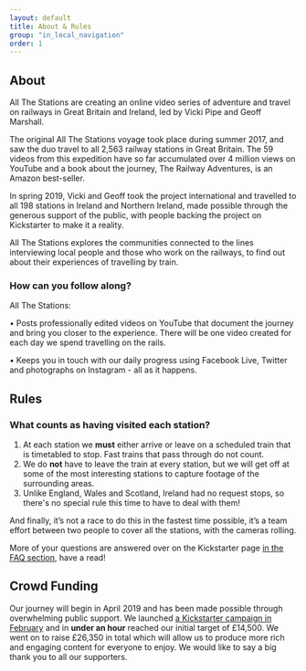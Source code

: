 ```yaml
---
layout: default
title: About & Rules
group: "in_local_navigation"
order: 1
---
```


<a name="project"></a>


## About

All The Stations are creating an online video series of adventure and travel on railways in Great Britain and Ireland, led by Vicki Pipe and Geoff Marshall.

The original All The Stations voyage took place during summer 2017, and saw the duo travel to all 2,563 railway stations in Great Britain. The 59 videos from this expedition have so far accumulated over 4 million views on YouTube and a book about the journey, The Railway Adventures, is an Amazon best-seller.

In spring 2019, Vicki and Geoff took the project international and travelled to all 198 stations in Ireland and Northern Ireland, made possible through the generous support of the public, with people backing the project on Kickstarter to make it a reality.

All The Stations explores the communities connected to the lines interviewing local people and those who work on the railways, to find out about their experiences of travelling by train.  


<a name="rules"></a>

### How can you follow along?

All The Stations:

•	Posts professionally edited videos on YouTube that document the journey and bring you closer to the experience. There will be one video created for each day we spend travelling on the rails.

•	Keeps you in touch with our daily progress using Facebook Live, Twitter and photographs on Instagram - all as it happens.


## Rules 

### What counts as having visited each station?

1. At each station we <strong>must</strong> either arrive or leave on a scheduled train that is timetabled to stop. Fast trains that pass through do not count. 
2. We do <strong>not</strong> have to leave the train at every station, but we will get off at some of the most interesting stations to capture footage of the surrounding areas. 
3. Unlike England, Wales and Scotland, Ireland had no request stops, so there's no special rule this time to have to deal with them!

And finally, it’s not a race to do this in the fastest time possible, it’s a team effort between two people to cover all the stations, with the cameras rolling.

More of your questions are answered over on the Kickstarter page <a href="https://www.kickstarter.com/projects/562621903/all-the-stations/faqs" target="new">in the FAQ section</a>, have a read!


## Crowd Funding

Our journey will begin in April 2019 and has been made possible through overwhelming public support. We launched <a href="https://www.kickstarter.com/projects/562621903/all-the-stations-ireland/" target="new">a Kickstarter campaign in February</a> and in <strong>under an hour</strong> reached our initial target of £14,500. We went on to raise £26,350 in total which will allow us to produce more rich and engaging content for everyone to enjoy. We would like to say a big thank you to all our supporters.

